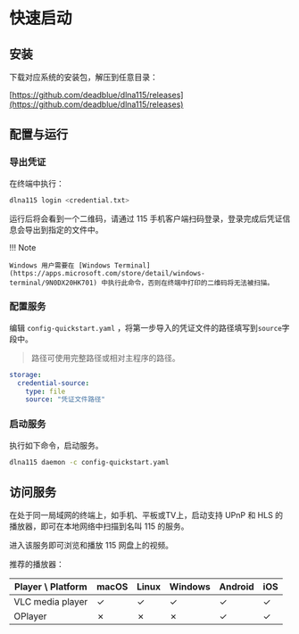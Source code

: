 # 快速启动

## 安装

下载对应系统的安装包，解压到任意目录：

[https://github.com/deadblue/dlna115/releases](https://github.com/deadblue/dlna115/releases)

## 配置与运行

### 导出凭证

在终端中执行：

```bash
dlna115 login <credential.txt>
```

运行后将会看到一个二维码，请通过 115 手机客户端扫码登录，登录完成后凭证信息会导出到指定的文件中。

!!! Note

    Windows 用户需要在 [Windows Terminal](https://apps.microsoft.com/store/detail/windows-terminal/9N0DX20HK701) 中执行此命令，否则在终端中打印的二维码将无法被扫描。


### 配置服务

编辑 `config-quickstart.yaml` ，将第一步导入的凭证文件的路径填写到`source`字段中。

> 路径可使用完整路径或相对主程序的路径。

```yaml
storage:
  credential-source:
    type: file
    source: "凭证文件路径"
```

### 启动服务

执行如下命令，启动服务。

```bash
dlna115 daemon -c config-quickstart.yaml
```

## 访问服务

在处于同一局域网的终端上，如手机、平板或TV上，启动支持 UPnP 和 HLS 的播放器，即可在本地网络中扫描到名叫 115 的服务。

进入该服务即可浏览和播放 115 网盘上的视频。

推荐的播放器：

| Player \ Platform | macOS | Linux | Windows | Android | iOS |
| ----------------- | ----- | ----- | ------- | ------- | --- |
| VLC media player  | ✓     | ✓     | ✓       | ✓       | ✓   |
| OPlayer           | ✗     | ✗     | ✗       | ✓       | ✓   |

